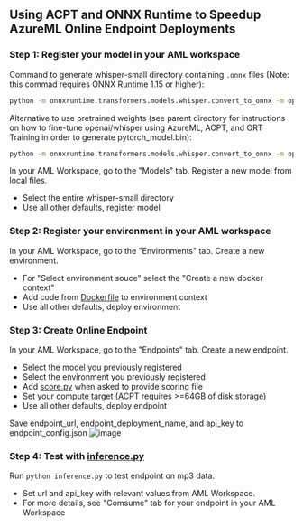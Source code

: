 ## Using ACPT and ONNX Runtime to Speedup AzureML Online Endpoint Deployments

### Step 1: Register your model in your AML workspace

Command to generate whisper-small directory containing `.onnx` files (Note: this commad requires ONNX Runtime 1.15 or higher):
```bash
python -m onnxruntime.transformers.models.whisper.convert_to_onnx -m openai/whisper-small --output whisper-small --use_external_data_format
```
Alternative to use pretrained weights (see parent directory for instructions on how to fine-tune openai/whisper using AzureML, ACPT, and ORT Training in order to generate pytorch_model.bin):
```bash
python -m onnxruntime.transformers.models.whisper.convert_to_onnx -m openai/whisper-small --output whisper-small --use_external_data_format --state_dict_path /path/to/pytorch_model.bin
```

In your AML Workspace, go to the "Models" tab. Register a new model from local files.
- Select the entire whisper-small directory
- Use all other defaults, register model

### Step 2: Register your environment in your AML workspace

In your AML Workspace, go to the "Environments" tab. Create a new environment.
- For "Select environment souce" select the "Create a new docker context"
- Add code from [Dockerfile](Dockerfile) to environment context
- Use all other defaults, deploy environment

### Step 3: Create Online Endpoint

In your AML Workspace, go to the "Endpoints" tab. Create a new endpoint.
- Select the model you previously registered
- Select the environment you previously registered
- Add [score.py](score.py) when asked to provide scoring file
- Set your compute target (ACPT requires >=64GB of disk storage)
- Use all other defaults, deploy endpoint

Save endpoint_url, endpoint_deployment_name, and api_key to endpoint_config.json
![image](https://user-images.githubusercontent.com/31260940/236587489-2e00d7a3-457a-425a-b492-fbb71711bd1b.png)

### Step 4: Test with [inference.py](inference.py)

Run `python inference.py` to test endpoint on mp3 data.
- Set url and api_key with relevant values from AML Workspace.
- For more details, see "Comsume" tab for your endpoint in your AML Workspace

